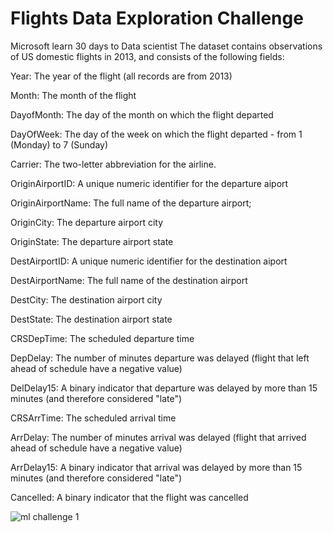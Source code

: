 # Flights Data Exploration Challenge

Microsoft learn 30 days to Data scientist 
The dataset contains observations of US domestic flights in 2013, and consists of the following fields:

Year: The year of the flight (all records are from 2013)

Month: The month of the flight

DayofMonth: The day of the month on which the flight departed

DayOfWeek: The day of the week on which the flight departed - from 1 (Monday) to 7 (Sunday)

Carrier: The two-letter abbreviation for the airline.

OriginAirportID: A unique numeric identifier for the departure aiport

OriginAirportName: The full name of the departure airport;

OriginCity: The departure airport city

OriginState: The departure airport state

DestAirportID: A unique numeric identifier for the destination aiport

DestAirportName: The full name of the destination airport

DestCity: The destination airport city

DestState: The destination airport state

CRSDepTime: The scheduled departure time

DepDelay: The number of minutes departure was delayed (flight that left ahead of schedule have a negative value)

DelDelay15: A binary indicator that departure was delayed by more than 15 minutes (and therefore considered "late")

CRSArrTime: The scheduled arrival time

ArrDelay: The number of minutes arrival was delayed (flight that arrived ahead of schedule have a negative value)

ArrDelay15: A binary indicator that arrival was delayed by more than 15 minutes (and therefore considered "late")

Cancelled: A binary indicator that the flight was cancelled

![ml challenge 1](https://user-images.githubusercontent.com/78895337/151803621-39895f90-7d3a-4b0e-b98d-63e7487dc1bf.png)

